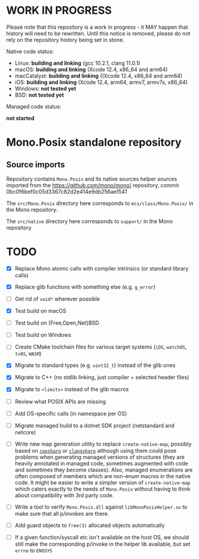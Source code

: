 # WORK IN PROGRESS

Please note that this repository is a work in progress - it MAY happen that history will need
to be rewritten.  Until this notice is removed, please do not rely on the repository history
being set in stone.

Native code status:

  * Linux: **building and linking** (gcc 10.2.1, clang 11.0.1)
  * macOS: **building and linking** (Xcode 12.4, x86_64 and arm64)
  * macCatalyst: **building and linking** ((Xcode 12.4, x86_64 and arm64)
  * iOS: **building and linking** (Xcode 12.4, arm64, armv7, armv7s,
    x86_64)
  * Windows: **not tested yet**
  * BSD: **not tested yet**

Managed code status:

  **not started**

# Mono.Posix standalone repository

## Source imports

Repository contains `Mono.Posix` and its native sources helper sources imported from
the https://github.com/mono/mono/ repository, commit 0bc0f6bef0c05d3367c82d2e414e9db256ae1541

The `src/Mono.Posix` directory here corresponds to `mcs/class/Mono.Posix/` in the Mono repository.

The `src/native` directory here corresponds to `support/` in the Mono repository

# TODO

  - [x] Replace Mono atomic calls with compiler intrinsics (or
        standard library calls)
  - [x] Replace glib functions with something else (e.g. `g_error`)
  - [ ] Get rid of `void*` wherever possible
  - [x] Test build on macOS
  - [ ] Test build on {Free,Open,Net}BSD
  - [ ] Test build on Windows
  - [ ] Create CMake toolchain files for various target systems (`iOS`,
        `watchOS`, `tvOS`, `WASM`)
  - [x] Migrate to standard types (e.g. `uint32_t`) instead of the glib
        ones
  - [x] Migrate to C++ (no stdlib linking, just compiler + selected
        header files)
  - [x] Migrate to `<limits>` instead of the glib macros
  - [ ] Review what POSIX APIs are missing
  - [ ] Add OS-specific calls (in namespace per OS)
  - [ ] Migrate managed build to a dotnet SDK project (netstandard and
        netcore)
  - [ ] Write new map generation utility to replace
        `create-native-map`, possibly based on
        [`cppsharp`](https://github.com/mono/CppSharp) or
        [`clangsharp`](https://github.com/Microsoft/ClangSharp)
        although using them could pose problems when generating
        managed versions of structures (they are heavily annotated in
        managed code, sometimes augmented with code and sometimes they
        become classes).  Also, managed enumerations are often
        composed of members which are non-enum macros in the native
        code.  It might be easier to write a simpler version of
        `create-native-map` which caters exactly to the needs of
        `Mono.Posix` without having to think about compatibility with
        3rd party code.
  - [ ] Write a tool to verify `Mono.Posix.dll` against
        `libMonoPosixHelper.so` to make sure that all p/invokes are
        there.
  - [ ] Add guard objects to `free(3)` allocated objects automatically
  - [ ] If a given function/syscall etc isn't available on the host
        OS, we should still make the corresponding p/invoke in the
        helper lib available, but set `errno` to `ENOSYS`

